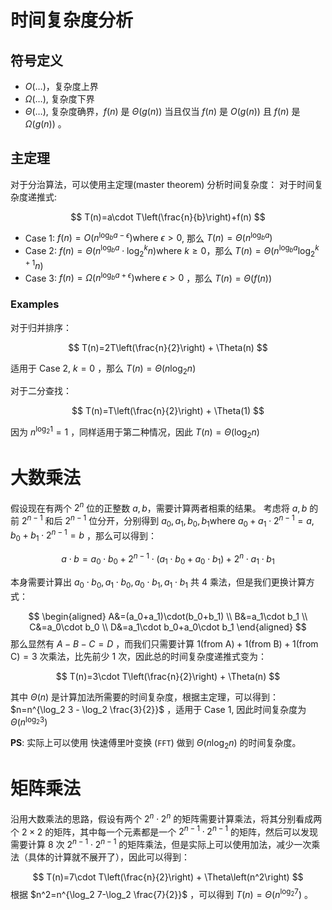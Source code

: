 # 时间复杂度分析
## 符号定义
- $O(\dots)$，复杂度上界
- $\Omega(\dots)$, 复杂度下界
- $\Theta(\dots)$, 复杂度确界，$f(n)$ 是 $\Theta(g(n))$ 当且仅当 $f(n)$ 是 $O(g(n))$ 且 $f(n)$ 是 $\Omega(g(n))$ 。

## 主定理

对于分治算法，可以使用主定理(master theorem) 分析时间复杂度：
对于时间复杂度递推式:

$$
T(n)=a\cdot T\left(\frac{n}{b}\right)+f(n)
$$

- Case 1: $f(n)=O\left(n^{\log_b a-\epsilon}\right) \text{where}~\epsilon>0$, 那么 $T(n)=\Theta\left(n^{\log_b a}\right)$
- Case 2: $f(n)=\Theta\left(n^{\log _b a} \cdot \log_2^k n\right) \text{where}~k\ge 0$，那么 $T(n)=\Theta\left(n^{\log_b a}\log _2^{k+1} n\right)$ 
- Case 3: $f(n)=\Omega\left(n^{\log_b a+\epsilon}\right) \text{where}~\epsilon>0$ ，那么 $T(n)=\Theta(f(n))$

### Examples
对于归并排序：

$$
T(n)=2T\left(\frac{n}{2}\right) + \Theta(n)
$$

适用于 Case 2, $k=0$ ，那么 $T(n)=\Theta\left(n\log_2 n\right)$

对于二分查找：

$$
T(n)=T\left(\frac{n}{2}\right) + \Theta(1)
$$

因为 $n^{\log_2 1}=1$ ，同样适用于第二种情况，因此 $T(n)=\Theta\left(\log_2 n\right)$

# 大数乘法
假设现在有两个 $2^n$ 位的正整数 $a,b$，需要计算两者相乘的结果。
考虑将 $a,b$ 的前 $2^{n-1}$ 和后 $2^{n-1}$ 位分开，分别得到 $a_0,a_1,b_0,b_1 \text{where}~a_0+a_1\cdot 2^{n-1}=a,b_0+b_1\cdot 2^{n-1}=b$ ，那么可以得到：

$$
a \cdot b = a_0\cdot b_0+2^{n-1}\cdot (a_1\cdot b_0+a_0\cdot b_1) + 2^n\cdot a_1\cdot b_1
$$

本身需要计算出 $a_0\cdot b_0, a_1\cdot b_0, a_0\cdot b_1, a_1\cdot b_1$ 共 $4$ 乘法，但是我们更换计算方式：

$$
\begin{aligned}
	A&=(a_0+a_1)\cdot(b_0+b_1) \\
	B&=a_1\cdot b_1 \\
	C&=a_0\cdot b_0 \\
	D&=a_1\cdot b_0+a_0\cdot b_1
\end{aligned}
$$
那么显然有 $A-B-C=D$ ，而我们只需要计算 $1 (\text{from A}) +1 (\text{from B})+1 (\text{from C})=3$ 次乘法，比先前少 $1$ 次，因此总的时间复杂度递推式变为：

$$
T(n)=3\cdot T\left(\frac{n}{2}\right) + \Theta(n)
$$

其中 $\Theta(n)$ 是计算加法所需要的时间复杂度，根据主定理，可以得到：$n=n^{\log_2 3 - \log_2 \frac{3}{2}}$ ，适用于 Case 1, 因此时间复杂度为 $\Theta\left(n^{\log _2 3}\right)$

**PS**: 实际上可以使用 快速傅里叶变换 ($\texttt{FFT}$) 做到 $\Theta\left(n\log_2 n\right)$ 的时间复杂度。

# 矩阵乘法
沿用大数乘法的思路，假设有两个 $2^n\cdot 2^n$ 的矩阵需要计算乘法，将其分别看成两个 $2\times 2$ 的矩阵，其中每一个元素都是一个 $2^{n-1}\cdot 2^{n-1}$ 的矩阵，然后可以发现需要计算 $8$ 次 $2^{n-1}\cdot 2^{n-1}$ 的矩阵乘法，但是实际上可以使用加法，减少一次乘法（具体的计算就不展开了），因此可以得到：

$$
T(n)=7\cdot T\left(\frac{n}{2}\right) + \Theta\left(n^2\right)
$$
根据 $n^2=n^{\log_2 7-\log_2 \frac{7}{2}}$ ，可以得到 $T(n)=\Theta\left(n^{\log_2 7}\right)$ 。